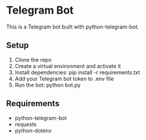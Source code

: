 # Telegram Bot

This is a Telegram bot built with python-telegram-bot.

## Setup

1. Clone the repo
2. Create a virtual environment and activate it
3. Install dependencies: pip install -r requirements.txt
4. Add your Telegram bot token to .env file
5. Run the bot: python bot.py

## Requirements

- python-telegram-bot
- requests
- python-dotenv
